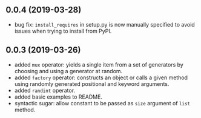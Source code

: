 ## 0.0.4 (2019-03-28)

* bug fix: `install_requires` in setup.py is now manually specified to avoid
  issues when trying to install from PyPI.


## 0.0.3 (2019-03-26)

* added `mux` operator: yields a single item from a set of generators by choosing and using a generator at random.
* added `factory` operator: constructs an object or calls a given method using randomly generated positional and keyword arguments.
* added `randint` operator.
* added basic examples to README.
* syntactic sugar: allow constant to be passed as `size` argument of `list` method.
